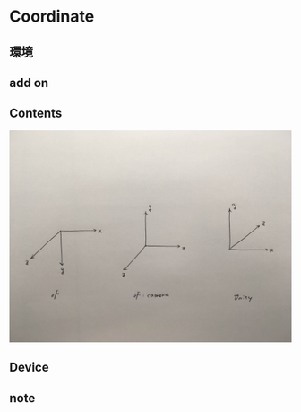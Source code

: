 # Coordinate #

## 環境 ##

## add on ##

## Contents ##
![image](./note.JPG)  

## Device ##

## note ##





